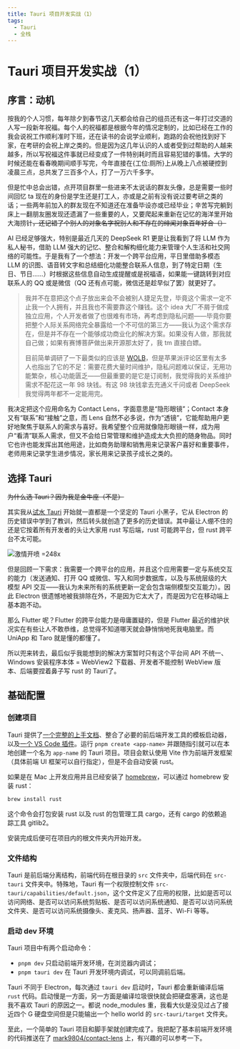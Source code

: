 ```yaml
---
title: Tauri 项目开发实战（1）
tags:
  - Tauri
  - 全栈
---
```


# Tauri 项目开发实战（1）

## 序言：动机

按我的个人习惯，每年除夕到春节这几天都会给自己的组员还有这一年打过交道的人写一段新年祝福。每个人的祝福都是根据今年的情况定制的，比如已经在工作的我会说祝工作顺利准时下班，还在读书的会说学业顺利，跑路的会祝他找到好下家，在考研的会祝上岸之类的。但是因为这几年认识的人或者受到过帮助的人越来越多，所以写祝福这件事就已经变成了一件特别耗时而且容易犯错的事情。大学的时候还能在看春晚期间顺手写完，今年直接在{工位:厕所}上从晚上八点被硬控到凌晨三点，总共发了三百多个人，打了一万六千多字。

但是忙中总会出错，点开项目群里一些进来不太说话的群友头像，总是需要一些时间回忆 ta 现在的身份是学生还是打工人，亦或是之前有没有说过要考研之类的话；一些两年前加入的群友现在不知道还在准备毕设亦或已经毕业；辛苦写完躺到床上一翻朋友圈发现还遗漏了一些重要的人，又要爬起来重新在记忆的海洋里开始大海捞针&#8203;~~，还记错了个别人的对象名字祝别人和不存在的绯闻对象百年好合（）~~

AI 已经足够强大，特别是最近几天的 DeepSeek R1 更是让我看到了将 LLM 作为私人秘书，借助 LLM 强大的记忆、整合和解构细化能力来管理个人生活和社交网络的可能性。于是我有了一个想法：开发一个跨平台应用，平日里借助多模态 LLM 的识图、语音转文字和总结细化功能整合联系人信息，到了特定日期（生日、节日……）时根据这些信息自动生成提醒或是祝福语，如果能一键跳转到对应联系人的 QQ 或是微信（QQ 还有点可能，微信还是趁早似了罢）就更好了。

> 我并不在意把这个点子放出来会不会被别人捷足先登，毕竟这个需求一定不止我一个人拥有，并且我也不需要靠这个赚钱。这个 idea 大厂不屑于做成独立应用，个人开发者做了也很难有市场，再考虑到隐私问题——毕竟你要把整个人际关系网络完全暴露给一个不可信的第三方——我认为这个需求存在，但是并不存在一个能够成功商业化的解决方案。如果没有人做，那我就自己做；如果有赛博菩萨做出来开源那太好了，我 tm 直接白嫖。
>
> 目前简单调研了一下最类似的应该是 [WOLB](https://sspai.com/post/94869)，但是苹果派评论区里有太多人也指出了它的不足：需要花费大量时间维护，隐私问题难以保证，无用功能繁杂，核心功能匮乏——但最重要的是它是订阅制，我觉得我的关系维护需求不配花这一年 98 块钱。有这 98 块钱拿去充通义千问或者 DeepSeek 我觉得两年都不一定能用完。

我决定把这个应用命名为 Contact Lens，字面意思是“隐形眼镜”；Contact 本身又有“联系”和“接触”之意，而 Lens 自然不必多说，作为“透镜”，它能帮助用户更好地聚焦于联系人的需求与喜好。我希望整个应用就像隐形眼镜一样，成为用户“看清”联系人需求，但又不会给日常管理和维护造成太大负担的随身物品。同时它也许也能发挥出其他用途，比如商务助理和销售用来记录客户喜好和重要事件，老师用来记录学生进步情况，家长用来记录孩子成长之类的。

## 选择 Tauri

~~为什么选 Tauri？因为我是金牛座（不是）~~

其实我从[试水 Tauri](https://github.com/ba-archive/translator-cheatsheet) 开始就一直都是一个坚定的 Tauri 小黑子，它从 Electron 的历史错误中学到了教训，然后转头就创造了更多的历史错误。其中最让人绷不住的还是它按着所有开发者的头让大家用 rust 写后端，rust 可能跨平台，但 rust 跨平台不太可能。

![激情开喷 =248x](https://cdn.sa.net/2025/01/30/ZlMELGFt2vN9zxu.webp)

但是回顾一下需求：我需要一个跨平台的应用，并且这个应用需要一定与系统交互的能力（发送通知、打开 QQ 或微信、写入和同步数据库，以及与系统层级的大模型 API 交互——我认为未来所有的系统更新一定会包含端侧模型交互能力）。因此 Electron 很遗憾地被我排除在外，不是因为它太大了，而是因为它在移动端上基本跑不动。

那么 Flutter 呢？Flutter 的跨平台能力是毋庸置疑的，但是 Flutter 最近的维护状况实在有些让人不敢恭维，总觉得不知道哪天就会静悄悄地死我电脑里。而 UniApp 和 Taro 就是懂的都懂了。

所以兜来转去，最后似乎我能想到的解决方案暂时只有这个平台间 API 不统一、Windows 安装程序本体 = WebView2 下载器、开发者不能控制 WebView 版本、后端要捏着鼻子写 rust 的 Tauri了。

## 基础配置

### 创建项目

Tauri 提供了[一个完整的上手文档](https://v2.tauri.app/zh-cn/start/)、整合了必要的前后端开发工具的模板启动器，以及[一个 VS Code 插件](https://marketplace.visualstudio.com/items?itemName=tauri-apps.tauri-vscode)。运行 `pnpm create <app-name>` 并跟随指引就可以在本地创建一个名为 `app-name` 的 Tauri 项目。项目会默认使用 Vite 作为前端开发框架（具体前端 UI 框架可以自行指定），但是不会自动安装 rust。

如果是在 Mac 上开发应用并且已经安装了 [homebrew](https://brew.sh/)，可以通过 homebrew 安装 rust：

```bash
brew install rust
```

这个命令会打包安装 rust 以及 rust 的包管理工具 cargo，还有 cargo 的依赖追踪工具 gitlib2。

安装完成后便可在项目内的根文件夹内开始开发。

### 文件结构

Tauri 是前后端分离结构，前端代码在根目录的 `src` 文件夹中，后端代码在 `src-tauri` 文件夹中。特殊地，Tauri 有一个权限控制文件 `src-tauri/capabilities/default.json`，这个文件定义了应用的权限，比如是否可以访问网络、是否可以访问系统剪贴板、是否可以访问系统通知、是否可以访问系统文件夹、是否可以访问系统摄像头、麦克风、扬声器、蓝牙、Wi-Fi 等等。

### 启动 dev 环境

Tauri 项目中有两个启动命令：

- `pnpm dev` 只启动前端开发环境，在浏览器内调试；
- `pnpm tauri dev` 在 Tauri 开发环境内调试，可以同调前后端。

Tauri 不同于 Electron，每次通过 `tauri dev` 启动时，Tauri 都会重新编译后端 `rust` 代码。启动慢是一方面，另一方面是编译垃圾很快就会把硬盘塞满，这也是我不喜欢 Tauri 的原因之一。都说 node_modules 重，我看大伙是没见过占了接近四个 G 硬盘空间但是只能输出一个 hello world 的 `src-tauri/target` 文件夹。

至此，一个简单的 Tauri 项目和脚手架就创建完成了。我把配了基本前端开发环境的代码推送在了 [mark9804/contact-lens](https://github.com/mark9804/contact-lens/tree/0f1e44e9f261d0ff4cd0f7213498beb91ac79eb5) 上，有兴趣的可以参考一下。
